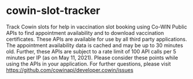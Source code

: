 # cowin-slot-tracker
Track Cowin slots for help in vaccination slot booking using Co-WIN Public APIs to find appointment availability and to download vaccination certificates. These APIs are available for use by all third party applications. The appointment availability data is cached and may be up to 30 minutes old. Further, these APIs are subject to a rate limit of 100 API calls per 5 minutes per IP (as on May 11, 2021). Please consider these points while using the APIs in your application. For further questions, please visit https://github.com/cowinapi/developer.cowin/issues
